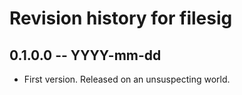 # Revision history for filesig

## 0.1.0.0 -- YYYY-mm-dd

* First version. Released on an unsuspecting world.
